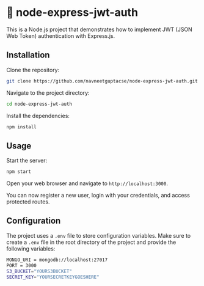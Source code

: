 # 🔐 node-express-jwt-auth

This is a Node.js project that demonstrates how to implement JWT (JSON Web Token) authentication with Express.js.

## Installation

Clone the repository:

```bash
git clone https://github.com/navneetguptacse/node-express-jwt-auth.git
```

Navigate to the project directory:

```bash
cd node-express-jwt-auth
```

Install the dependencies:

```bash
npm install
```

## Usage

Start the server:

```bash
npm start
```

Open your web browser and navigate to `http://localhost:3000`.

You can now register a new user, login with your credentials, and access protected routes.

## Configuration

The project uses a `.env` file to store configuration variables. Make sure to create a `.env` file in the root directory of the project and provide the following variables:

```bash
MONGO_URI = mongodb://localhost:27017
PORT = 3000
S3_BUCKET="YOURS3BUCKET"
SECRET_KEY="YOURSECRETKEYGOESHERE"
```
